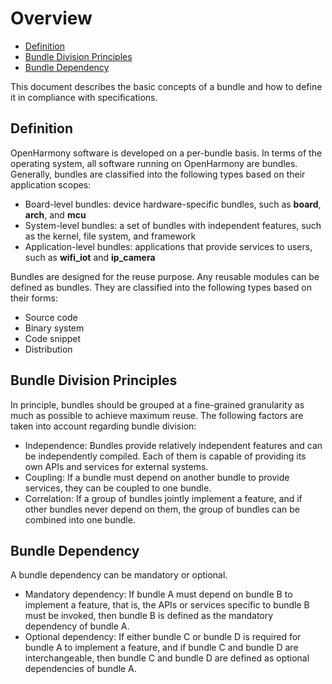 # Overview<a name="EN-US_TOPIC_0000001051452141"></a>

-   [Definition](#section177563344911)
-   [Bundle Division Principles](#section2487162541016)
-   [Bundle Dependency](#section185955409107)

This document describes the basic concepts of a bundle and how to define it in compliance with specifications.

## Definition<a name="section177563344911"></a>

OpenHarmony software is developed on a per-bundle basis. In terms of the operating system, all software running on OpenHarmony are bundles. Generally, bundles are classified into the following types based on their application scopes:

-   Board-level bundles: device hardware-specific bundles, such as  **board**,  **arch**, and  **mcu**
-   System-level bundles: a set of bundles with independent features, such as the kernel, file system, and framework
-   Application-level bundles: applications that provide services to users, such as  **wifi\_iot**  and  **ip\_camera**

Bundles are designed for the reuse purpose. Any reusable modules can be defined as bundles. They are classified into the following types based on their forms:

-   Source code
-   Binary system
-   Code snippet
-   Distribution

## Bundle Division Principles<a name="section2487162541016"></a>

In principle, bundles should be grouped at a fine-grained granularity as much as possible to achieve maximum reuse. The following factors are taken into account regarding bundle division:

-   Independence: Bundles provide relatively independent features and can be independently compiled. Each of them is capable of providing its own APIs and services for external systems.
-   Coupling: If a bundle must depend on another bundle to provide services, they can be coupled to one bundle.
-   Correlation: If a group of bundles jointly implement a feature, and if other bundles never depend on them, the group of bundles can be combined into one bundle.

## Bundle Dependency<a name="section185955409107"></a>

A bundle dependency can be mandatory or optional.

-   Mandatory dependency: If bundle A must depend on bundle B to implement a feature, that is, the APIs or services specific to bundle B must be invoked, then bundle B is defined as the mandatory dependency of bundle A.
-   Optional dependency: If either bundle C or bundle D is required for bundle A to implement a feature, and if bundle C and bundle D are interchangeable, then bundle C and bundle D are defined as optional dependencies of bundle A.

